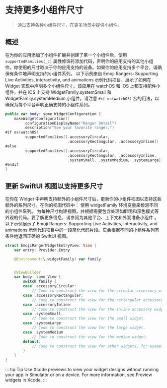 # 支持更多小组件尺寸

> 通过支持各种小组件尺寸，在更多场景中提供小组件。

## 概述

在为你的应用添加了小组件扩展并创建了第一个小组件后，使用 `supportedFamilies(_:)` 属性修饰符添加代码，声明你的应用支持的其他小组件。你使用的尺寸取决于你的应用支持的设备。如果你的应用支持多个平台，请确保有条件地声明支持的小组件系列。
以下示例来自 Emoji Rangers: Supporting Live Activities, interactivity, and animations 示例代码项目，展示了如何在 Widget 实现中声明多个小组件尺寸。该应用在 watchOS 和 iOS 上都支持配件小组件，并在 iOS 上支持 WidgetFamily.systemSmall 和 WidgetFamily.systemMedium 小组件。请注意 `#if os(watchOS)` 宏的用法，以确保为每个平台声明正确支持的小组件系列。

```swift
public var body: some WidgetConfiguration {
    makeWidgetConfiguration()
        .configurationDisplayName("Ranger Detail")
        .description("See your favorite ranger.")
#if os(watchOS)
        .supportedFamilies([.accessoryCircular,
                            .accessoryRectangular, .accessoryInline])
#else
        .supportedFamilies([.accessoryCircular,
                            .accessoryRectangular, .accessoryInline,
                            .systemSmall, .systemMedium, .systemLarge])
#endif
}
```

## 更新 SwiftUI 视图以支持更多尺寸

在你在 Widget 中声明支持额外的小组件尺寸后，更新你的小组件视图以支持这些额外的系列尺寸。在你的视图代码中：
使用 widgetFamily 环境变量来检测不同的小组件系列。
为每种尺寸构建视图，并根据需要包含处理如鲜明和深色模式等外观的代码。要了解更多信息，请参阅为其他平台、上下文和外观准备小组件 。
以下示例展示了 Emoji Rangers: Supporting Live Activities, interactivity, and animations 示例代码项目中的一段简化代码片段。它会根据不同的小组件系列有条件地返回正确的 SwiftUI 视图。

```swift
struct EmojiRangerWidgetEntryView: View {
    var entry: Provider.Entry

    @Environment(\.widgetFamily) var family


    @ViewBuilder
    var body: some View {
        switch family {
        case .accessoryCircular:
            // Code to construct the view for the circular accessory widget or watch complication.
        case .accessoryRectangular:
            // Code to construct the view for the rectangular accessory widget or watch complication.
        case .accessoryInline:
            // Code to construct the view for the inline accessory widget or watch complication.
        case .systemSmall:
            // Code to construct the view for the small widget.
        case .systemLarge:
            // Code to construct the view for the large widget.
        case .systemMedium
            // Code to construct the view for the medium widget.
        default:
            // Code to construct the view for other widgets, for example, the extra large widget.
        }
    }
}
```

::: tip
Tip
Use Xcode previews to view your widget designs without running your app in Simulator or on a device. For more information, see Preview widgets in Xcode.
:::
